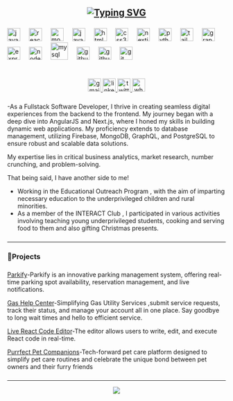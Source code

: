 <h2 align="center"><a href="https://git.io/typing-svg"><img src="https://readme-typing-svg.herokuapp.com?font=Fira+Code&weight=600&size=24&duration=1500&pause=800&color=30ADF7FF&background=FF002D00&center=true&multiline=false&random=false&width=450&height=50&lines=Hi+%F0%9F%91%8B!+I+am+Noel;a+CS+undergrad+from+India;" alt="Typing SVG" /></a></h2>

###

<div align="left">
  <img src="https://cdn.jsdelivr.net/gh/devicons/devicon/icons/javascript/javascript-original.svg" height="30" alt="javascript logo"  />
  <img width="12" />
  <img src="https://cdn.jsdelivr.net/gh/devicons/devicon/icons/react/react-original.svg" height="30" alt="react logo"  />
  <img width="12" />
  <img src="https://cdn.jsdelivr.net/gh/devicons/devicon/icons/mongodb/mongodb-original.svg" height="30" alt="mongodb logo"  />
  <img width="12" />
  <img src="https://skillicons.dev/icons?i=java" height="30" alt="java logo"  />
  <img width="12" />
  <img src="https://cdn.jsdelivr.net/gh/devicons/devicon/icons/html5/html5-original.svg" height="30" alt="html5 logo"  />
  <img width="12" />
  <img src="https://cdn.jsdelivr.net/gh/devicons/devicon/icons/css3/css3-original.svg" height="30" alt="css3 logo"  />
  <img width="12" />
  <img src="https://cdn.jsdelivr.net/gh/devicons/devicon/icons/nextjs/nextjs-original.svg" height="30" alt="nextjs logo"  />
  <img width="12" />
  <img src="https://cdn.jsdelivr.net/gh/devicons/devicon/icons/python/python-original.svg" height="30" alt="python logo"  />
  <img width="12" />
  <img src="https://skillicons.dev/icons?i=tailwind" height="30" alt="tailwindcss logo"  />
   <img width="12" />
  <img src="https://skillicons.dev/icons?i=graphql" height="30" alt="graphql logo"  />
  <img width="12" />
  <img src="https://img.shields.io/badge/Express-000000?logo=express&logoColor=white&style=for-the-badge" height="30" alt="express logo"  />
  <img width="12" />
  <img src="https://skillicons.dev/icons?i=nodejs" height="30" alt="nodejs logo"  />
  <img width="12" />
  <img src="https://cdn.simpleicons.org/mysql/4479A1" height="40" alt="mysql logo"  />
  <img width="12" />
  <img src="https://cdn.jsdelivr.net/gh/devicons/devicon/icons/php/php-original.svg" height="30" alt="github logo"  />
   <img width="12" />
  <img src="https://skillicons.dev/icons?i=github" height="30" alt="github logo"  />
  <img width="12" />
  <img src="https://cdn.jsdelivr.net/gh/devicons/devicon/icons/git/git-original.svg" height="30" alt="git logo"  />
 
  </div>

###

<br clear="both">

<div align="center">
  <a href="mailto:noel.regis04@gmail.com" target="_blank">
    <img src="https://img.shields.io/static/v1?message=EMAIL&logo=gmail&label=&color=D14836&logoColor=white&labelColor=&style=flat" height="30" alt="gmail logo"  />
  </a>
  <a href="https://www.linkedin.com/in/noel-regis-aa07081b1/" target="_blank">
    <img src="https://img.shields.io/static/v1?message=Linkedin&logo=linkedin&label=&color=0077B5&logoColor=white&labelColor=&style=flat" height="30" alt="linkedin logo"  />
  </a>
  <a href="https://x.com/NoelRegis8" target="_blank">
    <img src="https://img.shields.io/static/v1?message=Twitter&logo=twitter&label=&color=1DA1F2&logoColor=white&labelColor=&style=flat" height="30" alt="twitter logo"  />
  </a>
  <a href="https://wa.me/98321609949" target="_blank">
    <img src="https://img.shields.io/static/v1?message=Whatsapp&logo=whatsapp&label=&color=25D366&logoColor=white&labelColor=&style=flat" height="30" alt="whatsapp logo"  />
  </a>
</div>

###

  -As a Fullstack Software Developer, I thrive in creating seamless digital experiences from the backend to the frontend. My journey began with a deep dive into AngularJS and Next.js, where I honed my skills in building dynamic web applications. My proficiency extends to database management, utilizing Firebase, MongoDB, GraphQL, and PostgreSQL to ensure robust and scalable data solutions.
 
 My expertise lies in critical business analytics, market research, number crunching, and problem-solving.

That being said, I have another side to me! 
  - Working in the Educational Outreach Program , with the aim of imparting necessary education to the underprivileged children and rural minorities.
  - As a member of the INTERACT Club , I participated in various activities involving teaching young underprivileged students, cooking and serving food to them and also gifting Christmas presents.
###





###
<hr/>
<h3 align="left">🚀Projects</h3>

###

 <a href='https://parkify-lot.vercel.app/'>Parkify</a>-Parkify is an innovative parking management system, offering real-time parking spot availability, reservation management, and live notifications.
 
 <a href='https://gas-help-center.vercel.app/'>Gas Help Center</a>-Simplifying Gas Utility Services ,submit service requests, track their status, and manage your account all in one place. Say goodbye to long wait times and hello to efficient service.
 
 <a href='https://lively-code-lab.vercel.app/'>Live React Code Editor</a>-The editor allows users to write, edit, and execute React code in real-time.
 
 <a href='https://purrfect-pet-companions.vercel.app/'>Purrfect Pet Companions</a>-Tech-forward pet care platform designed to simplify pet care routines and celebrate the unique bond between pet owners and their furry friends
 
###
<hr/>
<!-- Github Stats --> 
<div align="center">
  <img  src="https://profile-counter.glitch.me/noelregis18/count.svg?"  />
</div>

###

